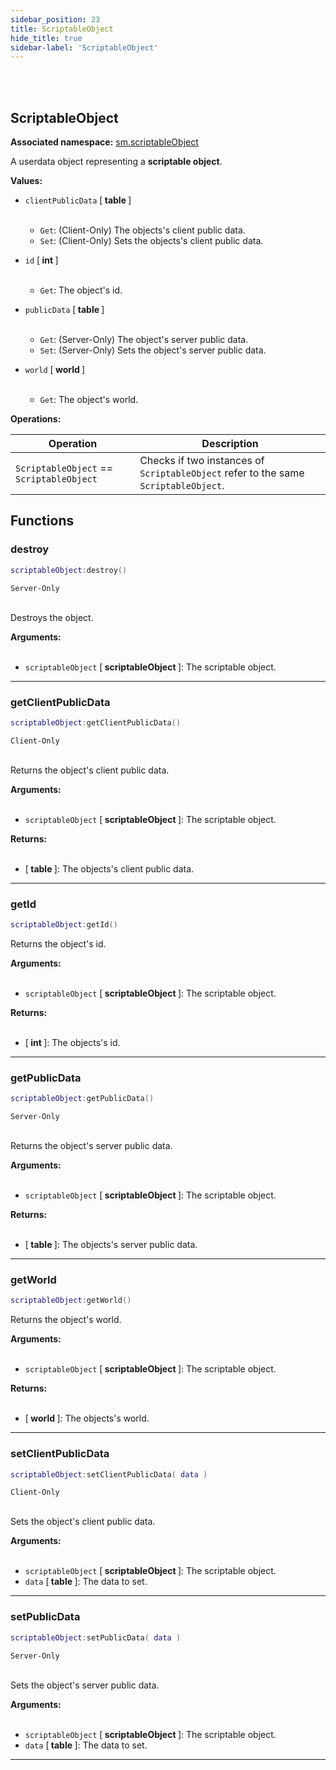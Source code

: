 ```yaml
---
sidebar_position: 23
title: ScriptableObject
hide_title: true
sidebar-label: 'ScriptableObject'
---
```


<br></br>

## ScriptableObject

**Associated namespace:** [sm.scriptableObject](/docs/Game-Script-Environment/Static-Functions/sm.scriptableObject)

A userdata object representing a <strong>scriptable object</strong>.

<strong>Values:</strong>

- <code>clientPublicData</code> [<strong> table </strong>] <br></br>

	- <code>Get</code>: (Client-Only) The objects's client public data.
	- <code>Set</code>: (Client-Only) Sets the objects's client public data.


- <code>id</code> [<strong> int </strong>] <br></br>

	- <code>Get</code>: The object's id.


- <code>publicData</code> [<strong> table </strong>] <br></br>

	- <code>Get</code>: (Server-Only) The object's server public data.
	- <code>Set</code>: (Server-Only) Sets the object's server public data.


- <code>world</code> [<strong> world </strong>] <br></br>

	- <code>Get</code>: The object's world.


<strong>Operations:</strong>

| Operation   | Description |
| ----------- | ----------- |
| <code>ScriptableObject</code> == <code>ScriptableObject</code> | Checks if two instances of <code>ScriptableObject</code> refer to the same <code>ScriptableObject</code>. |

## Functions

### destroy

```lua
scriptableObject:destroy()
```
<code>Server-Only</code> <br></br>

Destroys the object.

<strong>Arguments:</strong> <br></br>

- <code>scriptableObject</code> [<strong> scriptableObject </strong>]: The scriptable object.

---

### getClientPublicData

```lua
scriptableObject:getClientPublicData()
```
<code>Client-Only</code> <br></br>

Returns the object's client public data.

<strong>Arguments:</strong> <br></br>

- <code>scriptableObject</code> [<strong> scriptableObject </strong>]: The scriptable object.

<strong>Returns:</strong> <br></br>

- [<strong> table </strong>]: The objects's client public data.

---

### getId

```lua
scriptableObject:getId()
```

Returns the object's id.

<strong>Arguments:</strong> <br></br>

- <code>scriptableObject</code> [<strong> scriptableObject </strong>]: The scriptable object.

<strong>Returns:</strong> <br></br>

- [<strong> int </strong>]: The objects's id.

---

### getPublicData

```lua
scriptableObject:getPublicData()
```
<code>Server-Only</code> <br></br>

Returns the object's server public data.

<strong>Arguments:</strong> <br></br>

- <code>scriptableObject</code> [<strong> scriptableObject </strong>]: The scriptable object.

<strong>Returns:</strong> <br></br>

- [<strong> table </strong>]: The objects's server public data.

---

### getWorld

```lua
scriptableObject:getWorld()
```

Returns the object's world.

<strong>Arguments:</strong> <br></br>

- <code>scriptableObject</code> [<strong> scriptableObject </strong>]: The scriptable object.

<strong>Returns:</strong> <br></br>

- [<strong> world </strong>]: The objects's world.

---

### setClientPublicData

```lua
scriptableObject:setClientPublicData( data )
```
<code>Client-Only</code> <br></br>

Sets the object's client public data.

<strong>Arguments:</strong> <br></br>

- <code>scriptableObject</code> [<strong> scriptableObject </strong>]: The scriptable object.
- <code>data</code> [<strong> table </strong>]: The data to set.

---

### setPublicData

```lua
scriptableObject:setPublicData( data )
```
<code>Server-Only</code> <br></br>

Sets the object's server public data.

<strong>Arguments:</strong> <br></br>

- <code>scriptableObject</code> [<strong> scriptableObject </strong>]: The scriptable object.
- <code>data</code> [<strong> table </strong>]: The data to set.

---


